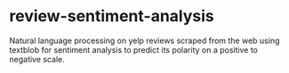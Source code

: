 # review-sentiment-analysis
Natural language processing on yelp reviews scraped from the web using textblob for sentiment analysis to predict its polarity on a positive to negative scale.
